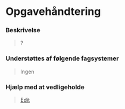 # Opgavehåndtering

### Beskrivelse

> ?

### Understøttes af følgende fagsystemer

> Ingen

### Hjælp med at vedligeholde

> [Edit](https://github.com/FMDatahub/Portal/blob/main/docs/Moduler/Opgavestyring/Opgavehaandtering.md)
